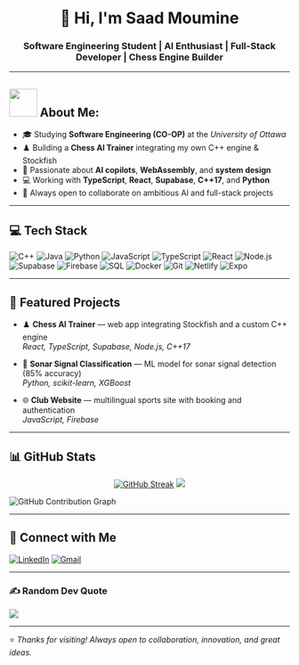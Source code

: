<h1 align="center">👋 Hi, I'm Saad Moumine</h1>
<h3 align="center">Software Engineering Student | AI Enthusiast | Full-Stack Developer | Chess Engine Builder</h3>

---

<h2><img src="https://media.giphy.com/media/du3J3cXyzhj75IOgvA/giphy.gif" width="50px" height="50px"> About Me:</h2>

- 🎓 Studying **Software Engineering (CO-OP)** at the *University of Ottawa*  
- ♟️ Building a **Chess AI Trainer** integrating my own C++ engine & Stockfish  
- 🧠 Passionate about **AI copilots**, **WebAssembly**, and **system design**  
- 💻 Working with **TypeScript**, **React**, **Supabase**, **C++17**, and **Python**  
- 🚀 Always open to collaborate on ambitious AI and full-stack projects  

---

## 💻 Tech Stack

![C++](https://img.shields.io/badge/C++-00599C?style=plastic&logo=cplusplus&logoColor=white)
![Java](https://img.shields.io/badge/Java-007396?style=plastic&logo=openjdk&logoColor=white)
![Python](https://img.shields.io/badge/Python-3776AB?style=plastic&logo=python&logoColor=white)
![JavaScript](https://img.shields.io/badge/JavaScript-F7DF1E?style=plastic&logo=javascript&logoColor=black)
![TypeScript](https://img.shields.io/badge/TypeScript-007ACC?style=plastic&logo=typescript&logoColor=white)
![React](https://img.shields.io/badge/React-20232A?style=plastic&logo=react&logoColor=61DAFB)
![Node.js](https://img.shields.io/badge/Node.js-339933?style=plastic&logo=node.js&logoColor=white)
![Supabase](https://img.shields.io/badge/Supabase-3ECF8E?style=plastic&logo=supabase&logoColor=white)
![Firebase](https://img.shields.io/badge/Firebase-FFCA28?style=plastic&logo=firebase&logoColor=black)
![SQL](https://img.shields.io/badge/SQL-316192?style=plastic&logo=postgresql&logoColor=white)
![Docker](https://img.shields.io/badge/Docker-2496ED?style=plastic&logo=docker&logoColor=white)
![Git](https://img.shields.io/badge/Git-F05032?style=plastic&logo=git&logoColor=white)
![Netlify](https://img.shields.io/badge/Netlify-00C7B7?style=plastic&logo=netlify&logoColor=white)
![Expo](https://img.shields.io/badge/Expo-000020?style=plastic&logo=expo&logoColor=white)

---

## 🚧 Featured Projects

- ♟️ **Chess AI Trainer** — web app integrating Stockfish and a custom C++ engine  
  _React, TypeScript, Supabase, Node.js, C++17_

- 📡 **Sonar Signal Classification** — ML model for sonar signal detection (85% accuracy)  
  _Python, scikit-learn, XGBoost_

- 🌐 **Club Website** — multilingual sports site with booking and authentication  
  _JavaScript, Firebase_

---

## 📊 GitHub Stats

<div align="center">
  
[![GitHub Streak](https://nirzak-streak-stats.vercel.app?user=samoumine&theme=nightowl)](https://git.io/streak-stats)  ![](https://github-readme-stats.vercel.app/api/top-langs/?username=samoumine&theme=nightowl&hide_border=false&include_all_commits=true&count_private=true&layout=compact)
</div>

![GitHub Contribution Graph](https://github-readme-activity-graph.vercel.app/graph?username=samoumine&theme=react-dark&custom_title=Contributions%20in%202025)

---

## 🤝 Connect with Me
[![LinkedIn](https://img.shields.io/badge/LinkedIn-Saad%20Moumine-blue?style=plastic&logo=linkedin)](https://www.linkedin.com/in/saad-moumine-3bb611275/)
[![Gmail](https://img.shields.io/badge/Email-mouminesaadit%40gmail.com-red?style=plastic&logo=gmail&logoColor=white)](mailto:mouminesaadit@gmail.com)

---

### ✍️ Random Dev Quote
![](https://quotes-github-readme.vercel.app/api?type=horizontal&theme=radical)

---

⭐ *Thanks for visiting! Always open to collaboration, innovation, and great ideas.*

